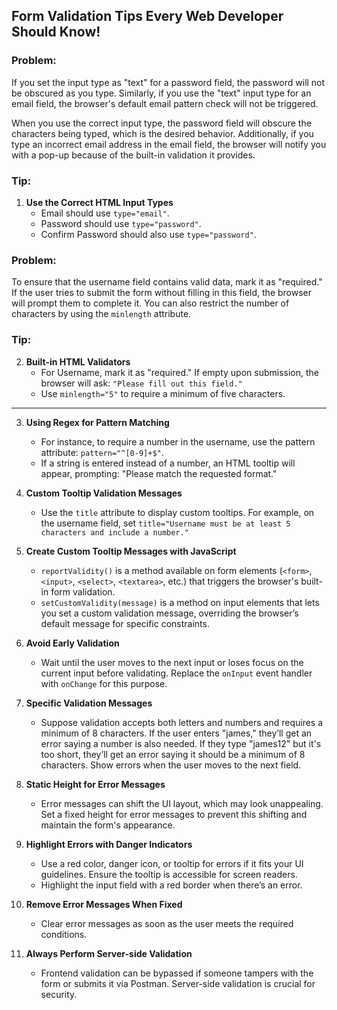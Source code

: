 ## Form Validation Tips Every Web Developer Should Know!

### Problem:
If you set the input type as "text" for a password field, the password will not be obscured as you type. Similarly, if you use the "text" input type for an email field, the browser's default email pattern check will not be triggered.

When you use the correct input type, the password field will obscure the characters being typed, which is the desired behavior. Additionally, if you type an incorrect email address in the email field, the browser will notify you with a pop-up because of the built-in validation it provides.

### Tip:

1. **Use the Correct HTML Input Types**
   - Email should use `type="email"`.
   - Password should use `type="password"`.
   - Confirm Password should also use `type="password"`.

### Problem:
To ensure that the username field contains valid data, mark it as "required." If the user tries to submit the form without filling in this field, the browser will prompt them to complete it. You can also restrict the number of characters by using the `minlength` attribute.

### Tip:

2. **Built-in HTML Validators**
   - For Username, mark it as "required." If empty upon submission, the browser will ask: `"Please fill out this field."`
   - Use `minlength="5"` to require a minimum of five characters.

---

3. **Using Regex for Pattern Matching**
   - For instance, to require a number in the username, use the pattern attribute: `pattern="^[0-9]+$"`.
   - If a string is entered instead of a number, an HTML tooltip will appear, prompting: "Please match the requested format."

4. **Custom Tooltip Validation Messages**
   - Use the `title` attribute to display custom tooltips. For example, on the username field, set `title="Username must be at least 5 characters and include a number."`

5. **Create Custom Tooltip Messages with JavaScript**
   - `reportValidity()` is a method available on form elements (`<form>`, `<input>`, `<select>`, `<textarea>`, etc.) that triggers the browser's built-in form validation.
   - `setCustomValidity(message)` is a method on input elements that lets you set a custom validation message, overriding the browser’s default message for specific constraints.

6. **Avoid Early Validation**
   - Wait until the user moves to the next input or loses focus on the current input before validating. Replace the `onInput` event handler with `onChange` for this purpose.

7. **Specific Validation Messages**
   - Suppose validation accepts both letters and numbers and requires a minimum of 8 characters. If the user enters "james," they’ll get an error saying a number is also needed. If they type "james12" but it's too short, they’ll get an error saying it should be a minimum of 8 characters. Show errors when the user moves to the next field.

8. **Static Height for Error Messages**
   - Error messages can shift the UI layout, which may look unappealing. Set a fixed height for error messages to prevent this shifting and maintain the form's appearance.

9. **Highlight Errors with Danger Indicators**
   - Use a red color, danger icon, or tooltip for errors if it fits your UI guidelines. Ensure the tooltip is accessible for screen readers.
   - Highlight the input field with a red border when there’s an error.

10. **Remove Error Messages When Fixed**
    - Clear error messages as soon as the user meets the required conditions.

11. **Always Perform Server-side Validation**
    - Frontend validation can be bypassed if someone tampers with the form or submits it via Postman. Server-side validation is crucial for security.